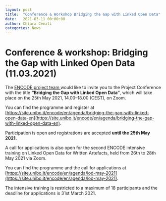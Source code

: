 ```yaml
---
layout: post
title:  "Conference & Workshop Bridging the Gap with Linked Open Data"
date:   2021-03-11 00:00:00
author: Chiara Cenati
categories: News
---
```


# Conference & workshop: Bridging the Gap with Linked Open Data (11.03.2021)

The <a href="https://site.unibo.it/encode/en" target="blank">ENCODE project team </a>  would like to invite you to the Project Conference with the title **“Bridging the Gap with Linked Open Data”**, which will take place on the 25th May 2021, 14.00–18.00 (CEST), on Zoom.

You can find the programme and register at [https://site.unibo.it/encode/en/agenda/bridging-the-gap-with-linked-open-data-en](https://site.unibo.it/encode/en/agenda/bridging-the-gap-with-linked-open-data-en).

Participation is open and registrations are accepted **until the 25th May 2021.**

A call for applications is also open for the second ENCODE intensive training on Linked Open Data for Written Artefacts, held from 26th to 28th May 2021 via Zoom.

You can find the programme and the call for applications at [https://site.unibo.it/encode/en/agenda/lod-may-2021](https://site.unibo.it/encode/en/agenda/lod-may-2021).

The intensive training is restricted to a maximum of 18 participants and the deadline for applications is 31st March 2021.
